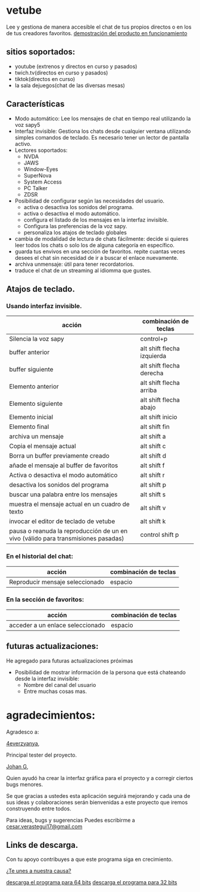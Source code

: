 # vetube
Lee y gestiona de manera accesible el chat de tus propios directos o en los de tus creadores favoritos.
[demostración del producto en funcionamiento](https://youtu.be/4XawJoBymPs)
## sitios soportados:
- youtube (extrenos y directos en curso y pasados)
- twich.tv(directos en curso y pasados)
- tiktok(directos en curso)
- la sala dejuegos(chat de las diversas mesas)
## Características
- Modo automático: Lee los mensajes de chat en tiempo real utilizando la voz sapy5
- Interfaz invisible: Gestiona los chats desde cualquier ventana utilizando simples comandos de teclado. Es necesario tener un lector de pantalla activo.
- Lectores soportados:
  - NVDA
  - JAWS
  - Window-Eyes
  - SuperNova
  - System Access
  - PC Talker
  - ZDSR
- Posibilidad de configurar según las necesidades del usuario.
  - activa o desactiva los sonidos del programa.
  - activa o desactiva el modo automático. 
  - configura el listado de los mensajes en la interfaz invisible.
  - Configura las preferencias de la voz sapy.
  - personaliza los atajos de teclado globales
- cambia de modalidad de lectura de chats fácilmente: decide si quieres leer todos los chats o solo los de alguna categoría en específico.
- guarda tus envivos en una sección de favoritos. repite cuantas veces  desees el chat sin necesidad de ir a buscar el enlace nuevamente.
- archiva unmensaje: útil para tener recordatorios.
- traduce el chat de un streaming al idiomma que  gustes.

## Atajos de teclado.
### Usando interfaz invisible.
| acción                    | combinación de teclas |
| ------------------------- | ----------- |
| Silencia la voz sapy      | control+p           |
| buffer anterior      | alt shift flecha izquierda            |
| buffer siguiente      | alt shift flecha derecha            |
| Elemento anterior      | alt shift flecha arriba           |
| Elemento siguiente      | alt shift flecha abajo           |
| Elemento inicial      | alt shift inicio           |
| Elemento final      | alt shift fin           |
| archiva un mensaje      | alt shift a           |
| Copia el mensaje actual      | alt shift c           |
| Borra un buffer previamente creado      | alt shift d           |
| añade el mensaje al buffer de favoritos      | alt shift f           |
| Activa o desactiva el modo automático      | alt shift r           |
| desactiva los sonidos del programa      | alt shift p           |
| buscar una palabra entre  los mensajes      | alt shift s           |
| muestra el mensaje actual en un cuadro de texto      | alt shift v           |
| invocar el editor de teclado de vetube      | alt shift k           |
| pausa o reanuda la reproducción de un en vivo (válido para transmisiones pasadas)      | control shift p           |

### En el historial  del chat:
| acción                    | combinación de teclas |
| ------------------------- | ----------- |
| Reproducir mensaje seleccionado      | espacio           |

### En la sección de favoritos:
| acción                    | combinación de teclas |
| ------------------------- | ----------- |
| acceder a un enlace seleccionado      | espacio           |

## futuras actualizaciones:
He agregado para  futuras actualizaciones próximas
- Posibilidad de mostrar información de la persona que está chateando desde la interfaz invisible:
  - Nombre del canal del usuario
  - Entre muchas cosas mas.

# agradecimientos:
Agradesco a:

[4everzyanya](https://www.youtube.com/c/4everzyanya/),

Principal tester del proyecto.

[Johan G](https://github.com/JohanAnim),

Quien ayudó  ha crear la interfaz gráfica para el proyecto y a corregir  ciertos bugs menores.

Se que gracias a ustedes esta aplicación seguirá mejorando y cada una de sus ideas y colaboraciones serán bienvenidas a este proyecto que iremos construyendo entre todos.

Para ideas, bugs y sugerencias Puedes escribirme a 
cesar.verastegui17@gmail.com
## Links de descarga.
Con tu apoyo contribuyes a que este programa siga en crecimiento.

[¿Te unes a nuestra causa?](https://www.paypal.com/donate/?hosted_button_id=5ZV23UDDJ4C5U)

[descarga el programa para 64 bits](https://github.com/metalalchemist/VeTube/releases/download/v2.8/VeTube-x64.zip)
[descarga el programa para 32 bits](https://github.com/metalalchemist/VeTube/releases/download/v2.8/VeTube-x86.zip)
